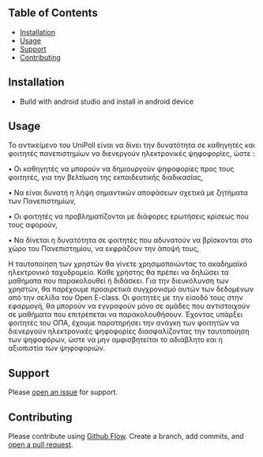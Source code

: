 ## Table of Contents

- [Installation](#installation)
- [Usage](#usage)
- [Support](#support)
- [Contributing](#contributing)

## Installation

- Build with android studio and install in android device

## Usage

Το αντικείμενο του UniPoll είναι να δίνει την δυνατότητα σε καθηγητές και φοιτητές πανεπιστημίων να
διενεργούν ηλεκτρονικές ψηφοφορίες, ώστε :

• Οι καθηγητές να μπορούν να δημιουργούν ψηφοφορίες προς τους φοιτητές, για την βελτίωση της
εκπαιδευτικής διαδικασίας,

• Να είναι δυνατή η λήψη σημαντικών αποφάσεων σχετικά με ζητήματα των Πανεπιστημίων,

• Οι φοιτητές να προβληματίζονται με διάφορες ερωτήσεις κρίσεως που τους αφορούν,

• Να δίνεται η δυνατότητα σε φοιτητές που αδυνατούν να βρίσκονται στο χώρο του Πανεπιστημίου,
να εκφράζουν την άποψή τους,

Η ταυτοποίηση των χρηστών θα γίνετε χρησιμοποιώντας το ακαδημαϊκό ηλεκτρονικό ταχυδρομείο. Κάθε
χρήστης θα πρέπει να δηλώσει τα μαθήματα που παρακολουθεί ή διδάσκει. Για την διευκόλυνση των χρηστών,
θα παρέχουμε προαιρετικά συγχρονισμό αυτών των δεδομένων από την σελίδα του Open E-class. Οι φοιτητές με
την είσοδό τους στην εφαρμογή, θα μπορούν να εγγραφούν μόνο σε ομάδες που αντιστοιχούν σε μαθήματα που
επιτρέπεται να παρακολουθήσουν.
Έχοντας υπάρξει φοιτητές του ΟΠΑ, έχουμε παρατηρήσει την ανάγκη των φοιτητών να διενεργούν ηλεκτρονικές
ψηφοφορίες διασφαλίζοντας την ταυτοποίηση των ψηφοφόρων, ώστε να μην αμφισβητείται το αδιάβλητο και η
αξιοπιστία των ψηφοφοριών.
 

## Support

Please [open an issue](https://github.com/fraction/readme-boilerplate/issues/new) for support.

## Contributing

Please contribute using [Github Flow](https://guides.github.com/introduction/flow/). Create a branch, add commits, and [open a pull request](https://github.com/fraction/readme-boilerplate/compare/).

